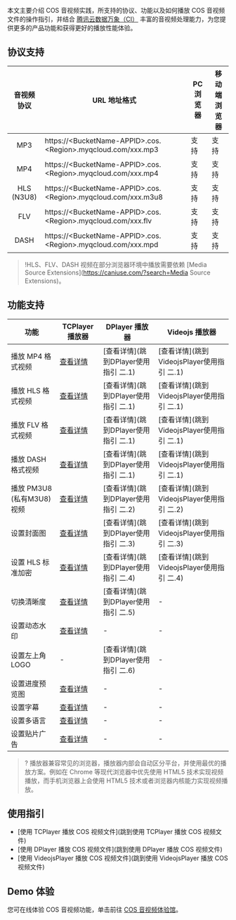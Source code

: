 本文主要介绍 COS 音视频实践，所支持的协议、功能以及如何播放 COS 音视频文件的操作指引，并结合 [腾讯云数据万象（CI）](https://cloud.tencent.com/document/product/460/47503) 丰富的音视频处理能力，为您提供更多的产品功能和获得更好的播放性能体验。

## 协议支持

|   音视频协议    | URL 地址格式                                                 | PC 浏览器 | 移动端浏览器 |
| :-------------: | ------------------------------------------------------------ | --------- | ------------ |
|       MP3       | https://&lt;BucketName-APPID&gt;.cos.&lt;Region&gt;.myqcloud.com/xxx.mp3 | 支持      | 支持         |
|       MP4       | https://&lt;BucketName-APPID&gt;.cos.&lt;Region&gt;.myqcloud.com/xxx.mp4 | 支持      | 支持         |
| HLS<br/>(N3U8) | https://&lt;BucketName-APPID&gt;.cos.&lt;Region&gt;.myqcloud.com/xxx.m3u8 | 支持      | 支持         |
|       FLV       | https://&lt;BucketName-APPID&gt;.cos.&lt;Region&gt;.myqcloud.com/xxx.flv | 支持      | 支持         |
|      DASH       | https://&lt;BucketName-APPID&gt;.cos.&lt;Region&gt;.myqcloud.com/xxx.mpd | 支持      | 支持         |

>!HLS、FLV、DASH 视频在部分浏览器环境中播放需要依赖 [Media Source Extensions](https://caniuse.com/?search=Media Source Extensions)。

## 功能支持

| 功能           | TCPlayer 播放器| DPlayer 播放器    | Videojs 播放器 |
| -------------- | ------ | ------- | ---- |
| 播放 MP4 格式视频 | [查看详情](跳到TCPlayer使用指引二.1) | [查看详情](跳到DPlayer使用指引 二.1) | [查看详情](跳到VideojsPlayer使用指引 二.1) |
| 播放 HLS 格式视频 | [查看详情](跳到TCPlayer使用指引二.1) | [查看详情](跳到DPlayer使用指引 二.1) | [查看详情](跳到VideojsPlayer使用指引 二.1) |
| 播放 FLV 格式视频 | [查看详情](跳到TCPlayer使用指引二.1) | [查看详情](跳到DPlayer使用指引 二.1) | [查看详情](跳到VideojsPlayer使用指引 二.1) |
| 播放 DASH 格式视频 | [查看详情](跳到TCPlayer使用指引二.1) | [查看详情](跳到DPlayer使用指引 二.1) | [查看详情](跳到VideojsPlayer使用指引 二.1) |
| 播放 PM3U8 (私有M3U8) 视频 | [查看详情](跳到TCPlayer使用指引二.2) | [查看详情](跳到DPlayer使用指引 二.2) | [查看详情](跳到VideojsPlayer使用指引 二.2) |
| 设置封面图 | [查看详情](跳到TCPlayer使用指引二.3) | [查看详情](跳到DPlayer使用指引 二.3) | [查看详情](跳到VideojsPlayer使用指引 二.3) |
|设置 HLS 标准加密 | [查看详情](跳到TCPlayer使用指引二.4) | [查看详情](跳到DPlayer使用指引 二.4) | [查看详情](跳到VideojsPlayer使用指引 二.4) |
| 切换清晰度 | [查看详情](跳到TCPlayer使用指引二.5) | [查看详情](跳到DPlayer使用指引 二.5) | - |
| 设置动态水印 | [查看详情](跳到TCPlayer使用指引二.6) | - | - |
| 设置左上角 LOGO | - | [查看详情](跳到DPlayer使用指引 二.6) | - |
| 设置进度预览图 | [查看详情](跳到TCPlayer使用指引二.7) | - | - |
| 设置字幕 | [查看详情](跳到TCPlayer使用指引二.8) | - | - |
| 设置多语言 | [查看详情](跳到TCPlayer使用指引二.9) | - | - |
| 设置贴片广告 | [查看详情](跳到TCPlayer使用指引二.10) | - | - |

>? 播放器兼容常见的浏览器，播放器内部会自动区分平台，并使用最优的播放方案。例如在 Chrome 等现代浏览器中优先使用 HTML5 技术实现视频播放，而手机浏览器上会使用 HTML5 技术或者浏览器内核能力实现视频播放。

## 使用指引

- [使用 TCPlayer 播放 COS 视频文件](跳到使用 TCPlayer 播放 COS 视频文件)
- [使用 DPlayer 播放 COS 视频文件](跳到使用 DPlayer 播放 COS 视频文件)
- [使用 VideojsPlayer 播放 COS 视频文件](跳到使用 VideojsPlayer 播放 COS 视频文件)

## Demo 体验

您可在线体验 COS 音视频功能，单击前往 [COS 音视频体验馆](https://cloud.tencent.com/document/product/436/77751)。
